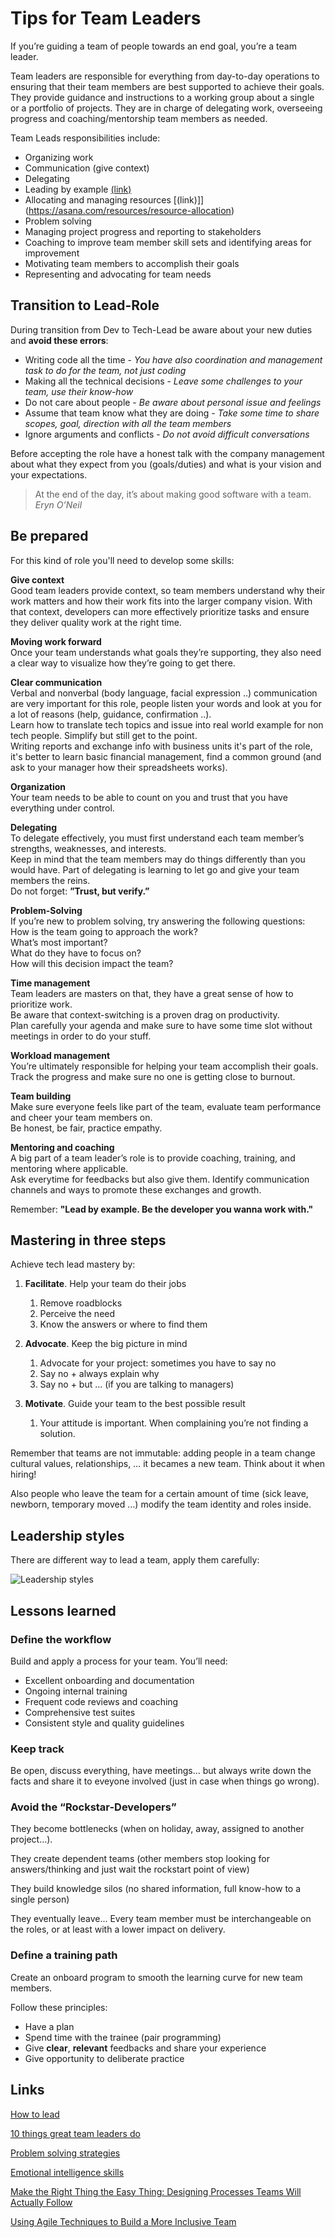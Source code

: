 # Tips for Team Leaders

If you’re guiding a team of people towards an end goal, you’re a team leader.

Team leaders are responsible for everything from day-to-day operations to ensuring that their team members are best supported to achieve their goals.  
They provide guidance and instructions to a working group about a single or a portfolio of projects. They are in charge of delegating work, overseeing progress and coaching/mentorship team members as needed.

Team Leads responsibilities include:

+ Organizing work
+ Communication (give context)
+ Delegating
+ Leading by example [(link)](https://asana.com/resources/lead-by-example)
+ Allocating and managing resources [(link)]](https://asana.com/resources/resource-allocation)
+ Problem solving
+ Managing project progress and reporting to stakeholders
+ Coaching to improve team member skill sets and identifying areas for improvement
+ Motivating team members to accomplish their goals
+ Representing and advocating for team needs

## Transition to Lead-Role

During transition from Dev to Tech-Lead be aware about your new duties and **avoid these errors**:

+ Writing code all the time - *You have also coordination and management task to do for the team, not just coding*
+ Making all the technical decisions - *Leave some challenges to your team, use their know-how*
+ Do not care about people - *Be aware about personal issue and feelings*
+ Assume that team know what they are doing - *Take some time to share scopes, goal, direction with all the team members*
+ Ignore arguments and conflicts - *Do not avoid difficult conversations*

Before accepting the role have a honest talk with the company management about what they expect from you (goals/duties) and what is your vision and your expectations.

> At the end of the day, it’s about making good software with a team.  
> *Eryn O’Neil*


## Be prepared

For this kind of role you'll need to develop some skills:

**Give context**  
Good team leaders provide context, so team members understand why their work matters and how their work fits into the larger company vision. With that context, developers can more effectively prioritize tasks and ensure they deliver quality work at the right time.
    
**Moving work forward**  
Once your team understands what goals they’re supporting, they also need a clear way to visualize how they’re going to get there.

**Clear communication**  
Verbal and nonverbal (body language, facial expression ..) communication are very important for this role, people listen your words and look at you for a lot of reasons (help, guidance, confirmation ..).  
Learn how to translate tech topics and issue into real world example for non tech people. Simplify but still get to the point.  
Writing reports and exchange info with business units it's part of the role, it's better to learn basic financial management, find a common ground (and ask to your manager how their spreadsheets works).
    
**Organization**  
Your team needs to be able to count on you and trust that you have everything under control.
    
**Delegating**  
To delegate effectively, you must first understand each team member’s strengths, weaknesses, and interests.  
Keep in mind that the team members may do things differently than you would have. Part of delegating is learning to let go and give your team members the reins.      
Do not forget: **”Trust, but verify.”**  
    
**Problem-Solving**  
If you’re new to problem solving, try answering the following questions:      
How is the team going to approach the work?  
What’s most important?  
What do they have to focus on?  
How will this decision impact the team?  
	
**Time management**  
Team leaders are masters on that, they have a great sense of how to prioritize work.  
Be aware that context-switching is a proven drag on productivity.  	
Plan carefully your agenda and make sure to have some time slot without meetings in order to do your stuff.  
    
**Workload management**      
You’re ultimately responsible for helping your team accomplish their goals.  
Track the progress and make sure no one is getting close to burnout.  
    
**Team building**  
Make sure everyone feels like part of the team, evaluate team performance and cheer your team members on.  
Be honest, be fair, practice empathy.  
    
**Mentoring and coaching**  
A big part of a team leader’s role is to provide coaching, training, and mentoring where applicable.  
Ask everytime for feedbacks but also give them. Identify communication channels and ways to promote these exchanges and growth.

Remember: **"Lead by example. Be the developer you wanna work with."**

## Mastering in three steps

Achieve tech lead mastery by:

1. **Facilitate**. Help your team do their jobs
    1. Remove roadblocks
    2. Perceive the need
    3. Know the answers or where to find them
    
2. **Advocate**. Keep the big picture in mind
    1. Advocate for your project: sometimes you have to say no
    2. Say no + always explain why
    3. Say no + but ... (if you are talking to managers)
    
3. **Motivate**. Guide your team to the best possible result
    1. Your attitude is important. When complaining you’re not finding a solution.


Remember that teams are not immutable: adding people in a team change cultural values, relationships, … it becames a new team. Think about it when hiring!

Also people who leave the team for a certain amount of time (sick leave, newborn, temporary moved …) modify the team identity and roles inside.

## Leadership styles

There are different way to lead a team, apply them carefully:

![Leadership styles](meta/leadership_styles.png)

## Lessons learned

### Define the workflow

Build and apply a process for your team. You’ll need:

+ Excellent onboarding and documentation
+ Ongoing internal training
+ Frequent code reviews and coaching
+ Comprehensive test suites
+ Consistent style and quality guidelines

### Keep track

Be open, discuss everything, have meetings… but always write down the facts and share it to eveyone involved (just in case when things go wrong).

### Avoid the “Rockstar-Developers”

They become bottlenecks (when on holiday, away, assigned to another project…).

They create dependent teams (other members stop looking for answers/thinking and just wait the rockstart point of view)

They build knowledge silos (no shared information, full know-how to a single person)

They eventually leave... Every team member must be interchangeable on the roles, or at least with a lower impact on delivery.

### Define a training path

Create an onboard program to smooth the learning curve for new team members.

Follow these principles:

+ Have a plan
+ Spend time with the trainee (pair programming)
+ Give **clear**, **relevant** feedbacks and share your experience
+ Give opportunity to deliberate practice


## Links

[How to lead](https://youtu.be/95QwKa34PU4)

[10 things great team leaders do](https://asana.com/resources/team-lead)

[Problem solving strategies](https://asana.com/resources/problem-solving-strategies)

[Emotional intelligence skills](https://asana.com/resources/emotional-intelligence-skills)

[Make the Right Thing the Easy Thing: Designing Processes Teams Will Actually Follow](https://youtu.be/xqT8e6_yzLg)

[Using Agile Techniques to Build a More Inclusive Team](https://youtu.be/Atfxtk2Q90k)